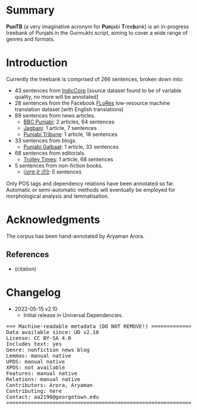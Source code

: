 # Summary
**PunTB** (a very imaginative acronym for **Pun**jabi **T**ree**b**ank) is an in-progress treebank of Punjabi in the Gurmukhi script, aiming to cover a wide range of genres and formats.


# Introduction
Currently the treebank is comprised of 266 sentences, broken down into:

- 43 sentences from [IndicCorp](https://indicnlp.ai4bharat.org/corpora/) [source dataset found to be of variable quality, no more will be annotated]
- 28 sentences from the Facebook [FLoRes](https://ai.facebook.com/tools/flores/) low-resource machine translation dataset (with English translations)
- 89 sentences from news articles.
  - [BBC Punjabi](https://bbc.com/punjabi): 2 articles, 64 sentences
  - [Jagbani](https://jagbani.punjabkesari.in/): 1 article, 7 sentences
  - [Punjabi Tribune](https://www.punjabitribuneonline.com/): 1 article, 18 sentences
- 33 sentences from blogs.
  - [Punjabi Galbaat](http://punjabigalbaat.blogspot.com/): 1 article, 33 sentences
- 68 sentences from editorials.
  - [Trolley Times](https://www.trolleytimes.online/): 1 article, 68 sentences
- 5 sentences from non-fiction books.
  - [ਪੰਜਾਬ ਦੇ ਹੀਰੇ](https://pa.wikisource.org/wiki/%E0%A8%AA%E0%A9%B0%E0%A8%9C%E0%A8%BE%E0%A8%AC_%E0%A8%A6%E0%A9%87_%E0%A8%B9%E0%A9%80%E0%A8%B0%E0%A9%87): 5 sentences

Only POS tags and dependency relations have been annotated so far. Automatic or semi-automatic methods will eventually be employed for morphological analysis and lemmatisation.

# Acknowledgments
The corpus has been hand-annotated by Aryaman Arora.

## References

* (citation)


# Changelog

* 2022-05-15 v2.10
  * Initial release in Universal Dependencies.


<pre>
=== Machine-readable metadata (DO NOT REMOVE!) ================================
Data available since: UD v2.10
License: CC BY-SA 4.0
Includes text: yes
Genre: nonfiction news blog
Lemmas: manual native
UPOS: manual native
XPOS: not available
Features: manual native
Relations: manual native
Contributors: Arora, Aryaman
Contributing: here
Contact: aa2190@georgetown.edu
===============================================================================
</pre>
